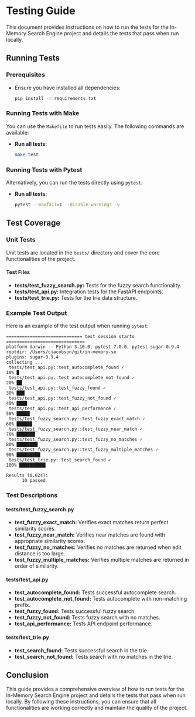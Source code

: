 # Testing Guide

This document provides instructions on how to run the tests for the In-Memory Search Engine project and details the tests that pass when run locally.

## Running Tests

### Prerequisites
- Ensure you have installed all dependencies:
  ```bash
  pip install -r requirements.txt
  ```

### Running Tests with Make
You can use the `Makefile` to run tests easily. The following commands are available:

- **Run all tests:**
  ```bash
  make test
  ```

### Running Tests with Pytest
Alternatively, you can run the tests directly using `pytest`:

- **Run all tests:**
  ```bash
  pytest --maxfail=1 --disable-warnings -v
  ```

## Test Coverage

### Unit Tests
Unit tests are located in the `tests/` directory and cover the core functionalities of the project.

#### Test Files
- **tests/test_fuzzy_search.py:** Tests for the fuzzy search functionality.
- **tests/test_api.py:** Integration tests for the FastAPI endpoints.
- **tests/test_trie.py:** Tests for the trie data structure.

### Example Test Output
Here is an example of the test output when running `pytest`:

```plaintext
============================= test session starts ==============================
platform darwin -- Python 3.10.0, pytest-7.0.0, pytest-sugar-0.9.4
rootdir: /Users/cjacobson/git/in-memory-se
plugins: sugar-0.9.4
collecting ... 
 tests/test_api.py::test_autocomplete_found ✓                                                                                                      10% ▉         
 tests/test_api.py::test_autocomplete_not_found ✓                                                                                                  20% ██        
 tests/test_api.py::test_fuzzy_found ✓                                                                                                            30% ███       
 tests/test_api.py::test_fuzzy_not_found ✓                                                                                                        40% ████      
 tests/test_api.py::test_api_performance ✓                                                                                                        50% █████     
 tests/test_fuzzy_search.py::test_fuzzy_exact_match ✓                                                                                             60% █████▉    
 tests/test_fuzzy_search.py::test_fuzzy_near_match ✓                                                                                              70% ███████   
 tests/test_fuzzy_search.py::test_fuzzy_no_matches ✓                                                                                              80% ████████  
 tests/test_fuzzy_search.py::test_fuzzy_multiple_matches ✓                                                                                        90% █████████ 
 tests/test_trie.py::test_search_found ✓                                                                                                          100% ██████████

Results (0.02s):
      10 passed
```

### Test Descriptions

#### tests/test_fuzzy_search.py
- **test_fuzzy_exact_match:** Verifies exact matches return perfect similarity scores.
- **test_fuzzy_near_match:** Verifies near matches are found with appropriate similarity scores.
- **test_fuzzy_no_matches:** Verifies no matches are returned when edit distance is too large.
- **test_fuzzy_multiple_matches:** Verifies multiple matches are returned in order of similarity.

#### tests/test_api.py
- **test_autocomplete_found:** Tests successful autocomplete search.
- **test_autocomplete_not_found:** Tests autocomplete with non-matching prefix.
- **test_fuzzy_found:** Tests successful fuzzy search.
- **test_fuzzy_not_found:** Tests fuzzy search with no matches.
- **test_api_performance:** Tests API endpoint performance.

#### tests/test_trie.py
- **test_search_found:** Tests successful search in the trie.
- **test_search_not_found:** Tests search with no matches in the trie.

## Conclusion
This guide provides a comprehensive overview of how to run tests for the In-Memory Search Engine project and details the tests that pass when run locally. By following these instructions, you can ensure that all functionalities are working correctly and maintain the quality of the project.
